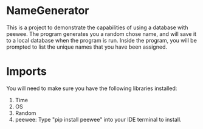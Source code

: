 # NameGenerator
This is a project to demonstrate the capabilities of using a database with peewee.  The program generates you a random chose name, and will save it to a local database when the program is run.  Inside the program, you will be prompted to list the unique names that you have been assigned.  

# Imports
You will need to make sure you have the following libraries installed:
1. Time
2. OS
3. Random
4. peewee:
   Type "pip install peewee" into your IDE terminal to install.
